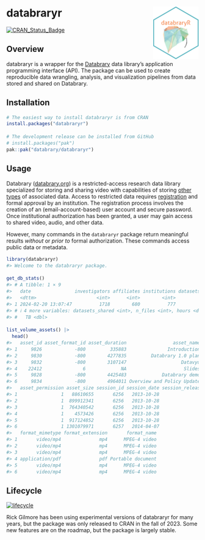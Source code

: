 
<!-- README.md is generated from README.Rmd. Please edit that file -->

# databraryr <a href="https://databrary.github.io/databraryr"><img src="man/figures/logo.png" align="right" height="138" /></a>

<!-- badges: start -->

[![CRAN_Status_Badge](https://www.r-pkg.org/badges/version/databraryr)](https://cran.r-project.org/package=databraryr)
<!-- badges: end -->

## Overview

databraryr is a wrapper for the [Databrary](https://databrary.org) data
library’s application programming interface (API). The package can be
used to create reproducible data wrangling, analysis, and visualization
pipelines from data stored and shared on Databrary.

## Installation

``` r
# The easiest way to install databraryr is from CRAN
install.packages("databraryr")

# The development release can be installed from GitHub
# install.packages("pak")
pak::pak("databrary/databraryr")
```

## Usage

Databrary ([databrary.org](https://databrary.org)) is a
restricted-access research data library specialized for storing and
sharing video with capabilities of storing [other
types](https://nyu.databrary.org/asset/formats) of associated data.
Access to restricted data requires
[registration](https://nyu.databrary.org/user/register) and formal
approval by an institution. The registration process involves the
creation of an (email-account-based) user account and secure password.
Once institutional authorization has been granted, a user may gain
access to shared video, audio, and other data.

However, many commands in the `databraryr` package return meaningful
results *without* or *prior to* formal authorization. These commands
access public data or metadata.

``` r
library(databraryr)
#> Welcome to the databraryr package.

get_db_stats()
#> # A tibble: 1 × 9
#>   date                investigators affiliates institutions datasets_total
#>   <dttm>                      <int>      <int>        <int>          <int>
#> 1 2024-02-20 13:07:47          1718        680          777           1653
#> # ℹ 4 more variables: datasets_shared <int>, n_files <int>, hours <dbl>,
#> #   TB <dbl>

list_volume_assets() |> 
  head()
#>   asset_id asset_format_id asset_duration                 asset_name
#> 1     9826            -800         335883               Introduction
#> 2     9830            -800        4277835         Databrary 1.0 plan
#> 3     9832            -800        3107147                    Datavyu
#> 4    22412               6             NA                     Slides
#> 5     9828            -800        4425483             Databrary demo
#> 6     9834            -800        4964011 Overview and Policy Update
#>   asset_permission asset_size session_id session_date session_release
#> 1                1   88610655       6256   2013-10-28               3
#> 2                1  899912341       6256   2013-10-28               3
#> 3                1  764340542       6256   2013-10-28               3
#> 4                1    4573426       6256   2013-10-28               3
#> 5                1  917124852       6256   2013-10-28               3
#> 6                1 1301079971       6257   2014-04-07               3
#>   format_mimetype format_extension       format_name
#> 1       video/mp4              mp4      MPEG-4 video
#> 2       video/mp4              mp4      MPEG-4 video
#> 3       video/mp4              mp4      MPEG-4 video
#> 4 application/pdf              pdf Portable document
#> 5       video/mp4              mp4      MPEG-4 video
#> 6       video/mp4              mp4      MPEG-4 video
```

## Lifecycle

[![lifecycle](https://img.shields.io/badge/lifecycle-stable-brightgreen.svg)](https://lifecycle.r-lib.org/articles/stages.html)

Rick Gilmore has been using experimental versions of databraryr for many
years, but the package was only released to CRAN in the fall of 2023.
Some new features are on the roadmap, but the package is largely stable.
